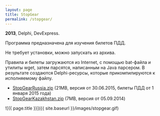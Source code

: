 ```yaml
---
layout: page
title: StopGear
permalink: /stopgear/
---
```


<b>2013</b>, Delphi, DevExpress.

Программа предназначена для изучения билетов ПДД.

Не требует установки, можно запускать из архива.

Правила и билеты загружаются из Internet, с помощью bat-файла и утилиты wget, затем парсятся, написанным на Java парсером. В результате создаются Delphi-ресурсы, которые прикомпилируются к исполняемому файлу.

* [StopGearRussia.zip](https://drive.google.com/file/d/0B1nIE1BTDG6zUDhCTFZVVjNDaW8/view?usp=sharing&resourcekey=0-QSRIE--2nDZRM9V-YOAvpA) (21MB, версия от 30.06.2015, билеты ПДД от 1 января 2015 года)
* [StopGearKazakhstan.zip](https://drive.google.com/file/d/0B1nIE1BTDG6zbWZ5XzZGekVCMVE/view?usp=sharing&resourcekey=0-9hfuZjq0jZ8hewk9ct55hg) (7MB, версия от 05.09.2014)

![{{ page.title }}]({{ site.baseurl }}/images/stopgear.gif)
